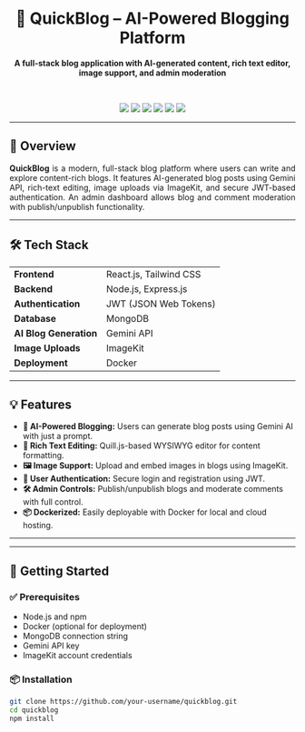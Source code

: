 <h1 align="center">📝 QuickBlog – AI-Powered Blogging Platform</h1>
<p align="center">
  <b>A full-stack blog application with AI-generated content, rich text editor, image support, and admin moderation</b>
</p>

<br/>

<p align="center">
  <img src="https://img.shields.io/badge/Frontend-React-blue?style=for-the-badge" />
  <img src="https://img.shields.io/badge/Backend-Node.js-green?style=for-the-badge" />
  <img src="https://img.shields.io/badge/Database-MongoDB-brightgreen?style=for-the-badge" />
  <img src="https://img.shields.io/badge/AI-Gemini%20API-orange?style=for-the-badge" />
  <img src="https://img.shields.io/badge/Auth-JWT-yellow?style=for-the-badge" />
  <img src="https://img.shields.io/badge/Deployed%20With-Docker-blueviolet?style=for-the-badge" />
</p>

---

## 🚀 Overview

<div align="justify">

<b>QuickBlog</b> is a modern, full-stack blog platform where users can write and explore content-rich blogs. It features AI-generated blog posts using Gemini API, rich-text editing, image uploads via ImageKit, and secure JWT-based authentication. An admin dashboard allows blog and comment moderation with publish/unpublish functionality.

</div>

---

## 🛠️ Tech Stack

<table>
  <tr>
    <td><b>Frontend</b></td>
    <td>React.js, Tailwind CSS</td>
  </tr>
  <tr>
    <td><b>Backend</b></td>
    <td>Node.js, Express.js</td>
  </tr>
  <tr>
    <td><b>Authentication</b></td>
    <td>JWT (JSON Web Tokens)</td>
  </tr>
  <tr>
    <td><b>Database</b></td>
    <td>MongoDB</td>
  </tr>
  <tr>
    <td><b>AI Blog Generation</b></td>
    <td>Gemini API</td>
  </tr>
  <tr>
    <td><b>Image Uploads</b></td>
    <td>ImageKit</td>
  </tr>
  <tr>
    <td><b>Deployment</b></td>
    <td>Docker</td>
  </tr>
</table>

---

## 💡 Features

<ul>
  <li><b>🧠 AI-Powered Blogging:</b> Users can generate blog posts using Gemini AI with just a prompt.</li>
  <li><b>📝 Rich Text Editing:</b> Quill.js-based WYSIWYG editor for content formatting.</li>
  <li><b>🖼️ Image Support:</b> Upload and embed images in blogs using ImageKit.</li>
  <li><b>👥 User Authentication:</b> Secure login and registration using JWT.</li>
  <li><b>🛠️ Admin Controls:</b> Publish/unpublish blogs and moderate comments with full control.</li>
  <li><b>📦 Dockerized:</b> Easily deployable with Docker for local and cloud hosting.</li>
</ul>

---



---

## 🧪 Getting Started

### ✅ Prerequisites

- Node.js and npm
- Docker (optional for deployment)
- MongoDB connection string
- Gemini API key
- ImageKit account credentials

### 📦 Installation

```bash
git clone https://github.com/your-username/quickblog.git
cd quickblog
npm install
